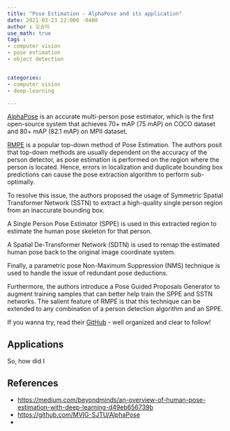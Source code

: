 ```yaml
---
title: "Pose Estimation - AlphaPose and its application"
date: 2021-03-23 22:000 -0400
author : 오승미
use_math: true
tags :
- computer vision
- pose estimation
- object detection


categories:
- computer vision
- deep-learning

---
```


[AlphaPose](http://www.mvig.org/research/alphapose.html) is an accurate multi-person pose estimator, which is the first open-source system that achieves 70+ mAP (75 mAP) on COCO dataset and 80+ mAP (82.1 mAP) on MPII dataset.

[RMPE](https://arxiv.org/abs/1612.00137) is a popular top-down method of Pose Estimation. The authors posit that top-down methods are usually dependent on the accuracy of the person detector, as pose estimation is performed on the region where the person is located. Hence, errors in localization and duplicate bounding box predictions can cause the pose extraction algorithm to perform sub-optimally.

To resolve this issue, the authors proposed the usage of Symmetric Spatial Transformer Network (SSTN) to extract a high-quality single person region from an inaccurate bounding box. 

A Single Person Pose Estimator (SPPE) is used in this extracted region to estimate the human pose skeleton for that person. 

A Spatial De-Transformer Network (SDTN) is used to remap the estimated human pose back to the original image coordinate system. 

Finally, a parametric pose Non-Maximum Suppression (NMS) technique is used to handle the issue of redundant pose deductions.

Furthermore, the authors introduce a Pose Guided Proposals Generator to augment training samples that can better help train the SPPE and SSTN networks. The salient feature of RMPE is that this technique can be extended to any combination of a person detection algorithm and an SPPE.

If you wanna try, read their [GitHub](https://github.com/MVIG-SJTU/AlphaPose/blob/master/docs/INSTALL.md) - well organized and clear to follow!



## Applications  

So, how did I 



## References

- https://medium.com/beyondminds/an-overview-of-human-pose-estimation-with-deep-learning-d49eb656739b
- https://github.com/MVIG-SJTU/AlphaPose
- 


